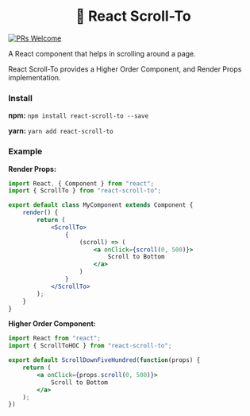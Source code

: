<h1 align="center">
    👟 React Scroll-To
</h1>

[![PRs Welcome](https://img.shields.io/badge/PRs-welcome-brightgreen.svg?style=flat-square)](http://makeapullrequest.com) 

A React component that helps in scrolling around a page.

React Scroll-To provides a Higher Order Component, and Render Props implementation.

### Install

**npm:** `npm install react-scroll-to --save`

**yarn:** `yarn add react-scroll-to`


### Example

**Render Props:**

```jsx
import React, { Component } from "react";
import { ScrollTo } from "react-scroll-to";

export default class MyComponent extends Component {
    render() {
        return (
            <ScrollTo>
                {
                    (scroll) => (
                        <a onClick={scroll(0, 500)}>
                            Scroll to Bottom
                        </a>
                    ) 
                }
            </ScrollTo>
        );
    }
}
```

**Higher Order Component:**

```jsx
import React from "react";
import { ScrollToHOC } from "react-scroll-to";

export default ScrollDownFiveHundred(function(props) {
    return (
        <a onClick={props.scroll(0, 500)}>
            Scroll to Bottom
        </a>
    );
})
```
